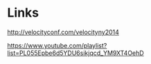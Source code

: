 # Links

http://velocityconf.com/velocityny2014

https://www.youtube.com/playlist?list=PL055Epbe6d5YDU6sikjqcd_YM9XT4OehD
